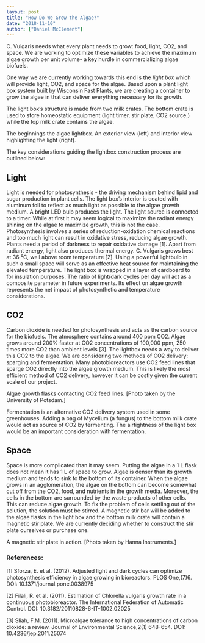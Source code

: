 ```yaml
---
layout: post
title: "How Do We Grow the Algae?"
date: "2018-11-10"
author: ["Daniel McClement"]
---
```


C. Vulgaris needs what every plant needs to grow: food, light, CO2, and space. We are working to optimize these variables to achieve the maximum algae growth per unit volume- a key hurdle in commercializing algae biofuels.

One way we are currently working towards this end is the <i>light box</i> which will provide light, CO2, and space for the algae. Based upon a plant light box system built by Wisconsin Fast Plants, we are creating a container to grow the algae in that can deliver everything necessary for its growth.

The light box’s structure is made from two milk crates. The bottom crate is used to store homeostatic equipment (light timer, stir plate, CO2 source,) while the top milk crate contains the algae.

The beginnings the algae lightbox. An exterior view (left) and interior view highlighting the light (right).

The key considerations guiding the lightbox construction process are outlined below:

## Light
Light is needed for photosynthesis - the driving mechanism behind lipid and sugar production in plant cells. The light box’s interior is coated with aluminum foil to reflect as much light as possible to the algae growth medium. A bright LED bulb produces the light.
The light source is connected to a timer. While at first it may seem logical to maximize the radiant energy shining on the algae to maximize growth, this is not the case. Photosynthesis involves a series of reduction-oxidation chemical reactions and too much light can result in oxidative stress, reducing algae growth. Plants need a period of darkness to repair oxidative damage [1]. 
Apart from radiant energy, light also produces thermal energy. C. Vulgaris grows best at 36 ⁰C, well above room temperature [2]. Using a powerful lightbulb in such a small space will serve as an effective heat source for maintaining the elevated temperature. The light box is wrapped in a layer of cardboard to for insulation purposes. 
The ratio of light/dark cycles per day will act as a composite parameter in future experiments. Its effect on algae growth represents the net impact of photosynthetic and temperature considerations.

## CO2
Carbon dioxide is needed for photosynthesis and acts as the carbon source for the biofuels. The atmosphere contains around 400 ppm CO2. Algae grows around 200% faster at CO2 concentrations of 100,000 ppm, 250 times more CO2 than ambient levels [3]. The lightbox needs a way to deliver this CO2 to the algae.
We are considering two methods of CO2 delivery: sparging and fermentation. Many photobioreactors use CO2 feed lines that sparge CO2 directly into the algae growth medium. This is likely the most efficient method of CO2 delivery, however it can be costly given the current scale of our project. 

Algae growth flasks contacting CO2 feed lines. [Photo taken by the University of Potsdam.]

Fermentation is an alternative CO2 delivery system used in some greenhouses. Adding a bag of Mycelium (a fungus) to the bottom milk crate would act as source of CO2 by fermenting. The airtightness of the light box would be an important consideration with fermentation.

## Space
Space is more complicated than it may seem. Putting the algae in a 1 L flask does not mean it has 1 L of space to grow. Algae is denser than its growth medium and tends to sink to the bottom of its container. When the algae grows in an agglomeration, the algae on the bottom can become somewhat cut off from the CO2, food, and nutrients in the growth media. Moreover, the cells in the bottom are surrounded by the waste products of other cells. This can reduce algae growth.
To fix the problem of cells settling out of the solution, the solution must be stirred. A magnetic stir bar will be added to the algae flasks in the light box and the bottom milk crate will contain a magnetic stir plate. We are currently deciding whether to construct the stir plate ourselves or purchase one.

A magnetic stir plate in action. [Photo taken by Hanna Instruments.]

### References:
[1] Sforza, E. et al. (2012). Adjusted light and dark cycles can optimize photosynthesis efficiency in algae growing in bioreactors. PLOS One,(7)6. DOI: 10.1371/journal.pone.0038975

[2] Filali, R. et al. (2011). Estimation of Chlorella vulgaris growth rate in a continuous photobioreactor. The International Federation of Automatic Control. DOI: 10.3182/20110828-6-IT-1002.02025

[3] Sliah, F.M. (2011). Microalgae tolerance to high concentrations of carbon dioxide: a review. Journal of Environmental Science,2(1) 648-654. DO1: 10.4236/jep.2011.25074 

